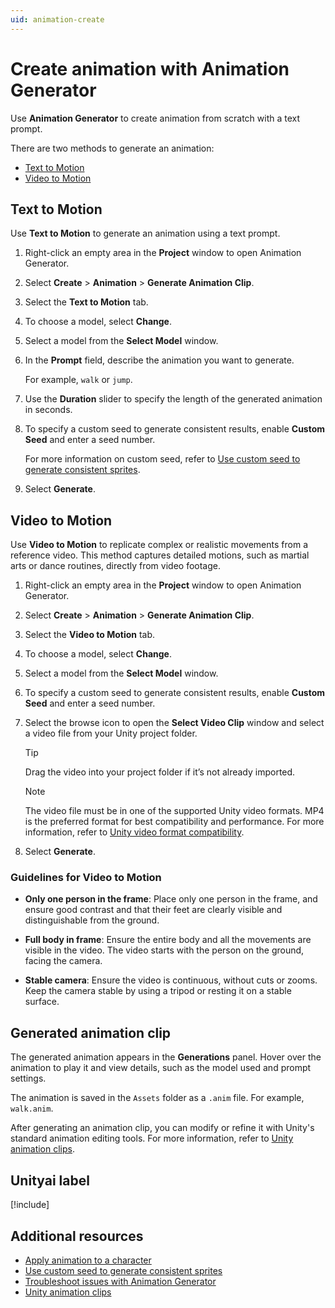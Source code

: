 ```yaml
---
uid: animation-create
---
```


# Create animation with Animation Generator

Use **Animation Generator** to create animation from scratch with a text prompt. 

There are two methods to generate an animation:

* [Text to Motion](#text-to-motion)
* [Video to Motion](#video-to-motion)

## Text to Motion

Use **Text to Motion** to generate an animation using a text prompt.

1. Right-click an empty area in the **Project** window to open Animation Generator.
1. Select **Create** > **Animation** > **Generate Animation Clip**.
1. Select the **Text to Motion** tab.
1. To choose a model, select **Change**.
1. Select a model from the **Select Model** window.
1. In the **Prompt** field, describe the animation you want to generate.

   For example, `walk` or `jump`.

1. Use the **Duration** slider to specify the length of the generated animation in seconds.
1. To specify a custom seed to generate consistent results, enable **Custom Seed** and enter a seed number.

    For more information on custom seed, refer to [Use custom seed to generate consistent sprites](xref:custom-seed).
1. Select **Generate**.

## Video to Motion

Use **Video to Motion** to replicate complex or realistic movements from a reference video. This method captures detailed motions, such as martial arts or dance routines, directly from video footage.

1. Right-click an empty area in the **Project** window to open Animation Generator.
1. Select **Create** > **Animation** > **Generate Animation Clip**.
1. Select the **Video to Motion** tab.
1. To choose a model, select **Change**.
1. Select a model from the **Select Model** window.
1. To specify a custom seed to generate consistent results, enable **Custom Seed** and enter a seed number.
1. Select the browse icon to open the **Select Video Clip** window and select a video file from your Unity project folder.

   > [!TIP]
   > Drag the video into your project folder if it’s not already imported.

   > [!NOTE]
   > The video file must be in one of the supported Unity video formats. MP4 is the preferred format for best compatibility and performance. For more information, refer to [Unity video format compatibility](https://docs.unity3d.com/Manual/VideoSources-FileCompatibility.html).


1. Select **Generate**.

### Guidelines for Video to Motion

* **Only one person in the frame**: Place only one person in the frame, and ensure good contrast and that their feet are clearly visible and distinguishable from the ground.

* **Full body in frame**: Ensure the entire body and all the movements are visible in the video. The video starts with the person on the ground, facing the camera.

* **Stable camera**: Ensure the video is continuous, without cuts or zooms. Keep the camera stable by using a tripod or resting it on a stable surface.

## Generated animation clip

The generated animation appears in the **Generations** panel. Hover over the animation to play it and view details, such as the model used and prompt settings.

The animation is saved in the `Assets` folder as a `.anim` file. For example, `walk.anim`.

After generating an animation clip, you can modify or refine it with Unity's standard animation editing tools. For more information, refer to [Unity animation clips](https://docs.unity3d.com/Manual/AnimationClips.html).

## Unityai label

[!include[](../snippets/unityai-label.md)]

## Additional resources

* [Apply animation to a character](xref:animation-apply)
* [Use custom seed to generate consistent sprites](xref:custom-seed)
* [Troubleshoot issues with Animation Generator](xref:animation-troubleshoot)
* [Unity animation clips](https://docs.unity3d.com/Manual/AnimationClips.html)